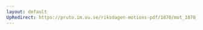 ```yaml
---
layout: default
UpRedirect: https://pruto.im.uu.se/riksdagen-motions-pdf/1870/mot_1870__fk__27/mot_1870__fk__27-001.pdf
---
```


